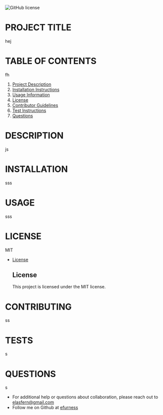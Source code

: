 ![GitHub license](https://img.shields.io/badge/license-MIT-blue.svg)
# PROJECT TITLE 
 hej
# TABLE OF CONTENTS 
 fh
1. [Project Description](#project-description)
2. [Installation Instructions](#installation)
3. [Usage Information](#usage)
4. [License](#license)
5. [Contributor Guidelines](#contributors)
6. [Test Instructions](#tests)
7. [Questions](#questions)
# DESCRIPTION 
 js
# INSTALLATION 
 sss
# USAGE 
 sss
# LICENSE 
 MIT
  
* [License](#license)

  ## License
    This project is licensed under the MIT license.
# CONTRIBUTING 
ss
# TESTS 
 s
# QUESTIONS 
 s
    
* For additional help or questions about collaboration, please reach out to elasfern@gmail.com
* Follow me on Github at [efurness](http://github.com/efurness)